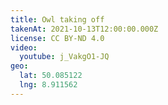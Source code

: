 ```yaml
---
title: Owl taking off
takenAt: 2021-10-13T12:00:00.000Z
license: CC BY-ND 4.0
video:
  youtube: j_VakgO1-JQ
geo:
  lat: 50.085122
  lng: 8.911562
---
```

